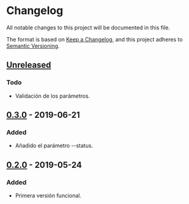 # Changelog
All notable changes to this project will be documented in this file.

The format is based on [Keep a Changelog](https://keepachangelog.com/en/1.0.0/),
and this project adheres to [Semantic Versioning](https://semver.org/spec/v2.0.0.html).

## [Unreleased]
### Todo
- Validación de los parámetros.

## [0.3.0] - 2019-06-21
### Added
- Añadido el parámetro --status.

## [0.2.0] - 2019-05-24
### Added
- Primera versión funcional.

[Unreleased]: https://github.com/ramonromancastro/check_papercut/compare/0.2.0...HEAD
[0.3.0]: https://github.com/ramonromancastro/check_papercut/compare/0.2.0...0.3.0
[0.2.0]: https://github.com/ramonromancastro/check_papercut/releases/tag/0.2.0
